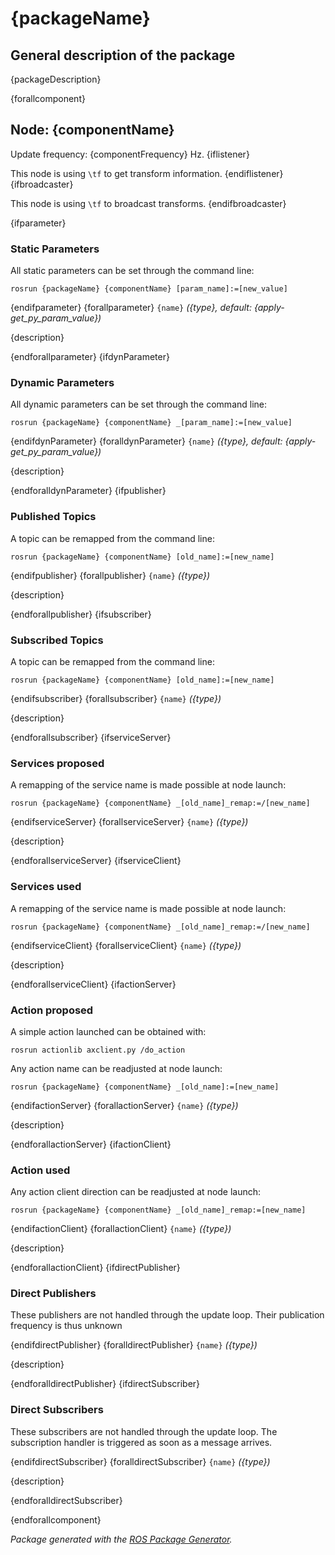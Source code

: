 # {packageName}

## General description of the package

<!--- protected region package descripion begin -->
{packageDescription}
<!--- protected region package descripion end -->

<!--- todo How to handle the image generation -->
<!--- <img src="./model/{componentName}.png" width="300px" />-->

{forallcomponent}
## Node: {componentName}

Update frequency: {componentFrequency} Hz.
{iflistener}

This node is using `\tf` to get transform information.
{endiflistener}
{ifbroadcaster}

This node is using `\tf` to broadcast transforms.
{endifbroadcaster}

<!--- protected region {componentName} begin -->
<!--- protected region {componentName} end -->
{ifparameter}

### Static Parameters

All static parameters can be set through the command line:

```shell
rosrun {packageName} {componentName} [param_name]:=[new_value]
```

{endifparameter}
{forallparameter}
`{name}` *({type}, default: {apply-get_py_param_value})*
<!--- protected region param {name} begin -->
{description}
<!--- protected region param {name} end -->
{endforallparameter}
{ifdynParameter}

### Dynamic Parameters

All dynamic parameters can be set through the command line:

```shell
rosrun {packageName} {componentName} _[param_name]:=[new_value]
```

{endifdynParameter}
{foralldynParameter}
`{name}` *({type}, default: {apply-get_py_param_value})*
<!--- protected region param {name} begin -->
{description}
<!--- protected region param {name} end -->
{endforalldynParameter}
{ifpublisher}

### Published Topics

A topic can be remapped from the command line:

```shell
rosrun {packageName} {componentName} [old_name]:=[new_name]
```

{endifpublisher}
{forallpublisher}
`{name}` *({type})*
<!--- protected region publisher {name} begin -->
{description}
<!--- protected region publisher {name} end -->
{endforallpublisher}
{ifsubscriber}

### Subscribed Topics

A topic can be remapped from the command line:

```shell
rosrun {packageName} {componentName} [old_name]:=[new_name]
```

{endifsubscriber}
{forallsubscriber}
`{name}` *({type})*
<!--- protected region subscriber {name} begin -->
{description}
<!--- protected region subscriber {name} end -->
{endforallsubscriber}
{ifserviceServer}

### Services proposed

A remapping of the service name is made possible at node launch:

```shell
rosrun {packageName} {componentName} _[old_name]_remap:=/[new_name]
```

{endifserviceServer}
{forallserviceServer}
`{name}` *({type})*
<!--- protected region service server {name} begin -->
{description}
<!--- protected region service server {name} end -->
{endforallserviceServer}
{ifserviceClient}

### Services used

A remapping of the service name is made possible at node launch:

```shell
rosrun {packageName} {componentName} _[old_name]_remap:=/[new_name]
```

{endifserviceClient}
{forallserviceClient}
`{name}` *({type})*
<!--- protected region service client {name} begin -->
{description}
<!--- protected region service client {name} end -->
{endforallserviceClient}
{ifactionServer}

### Action proposed

A simple action launched can be obtained with:

```shell
rosrun actionlib axclient.py /do_action
```

Any action name can be readjusted at node launch:

```shell
rosrun {packageName} {componentName} _[old_name]:=[new_name]
```

{endifactionServer}
{forallactionServer}
`{name}` *({type})*
<!--- protected region action server {name} begin -->
{description}
<!--- protected region action server {name} end -->
{endforallactionServer}
{ifactionClient}

### Action used

Any action client direction can be readjusted at node launch:

```shell
rosrun {packageName} {componentName} _[old_name]_remap:=[new_name]
```
{endifactionClient}
{forallactionClient}
`{name}` *({type})*
<!--- protected region action client {name} begin -->
{description}
<!--- protected region action client {name} end -->
{endforallactionClient}
{ifdirectPublisher}

### Direct Publishers

These publishers are not handled through the update loop.
Their publication frequency is thus unknown

{endifdirectPublisher}
{foralldirectPublisher}
`{name}` *({type})*
<!--- protected region direct publisher {name} begin -->
{description}
<!--- protected region direct publisher {name} end -->
{endforalldirectPublisher}
{ifdirectSubscriber}

### Direct Subscribers

These subscribers are not handled through the update loop.
The subscription handler is triggered as soon as a message arrives.

{endifdirectSubscriber}
{foralldirectSubscriber}
`{name}` *({type})*
<!--- protected region direct subscriber {name} begin -->
{description}
<!--- protected region direct subscriber {name} end -->
{endforalldirectSubscriber}

{endforallcomponent}

*Package generated with the [ROS Package Generator](https://github.com/tecnalia-advancedmanufacturing-robotics/ros_pkg_gen).*
